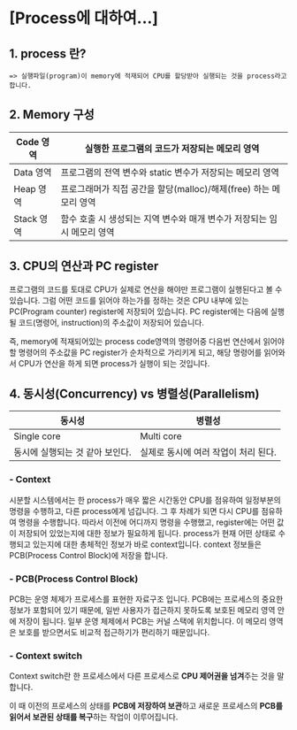 # [Process에 대하여...] 



## 1. process 란?

 	=> 실행파일(program)이 memory에 적재되어 CPU를 할당받아 실행되는 것을 process라고 합니다.



## 2. Memory 구성

| Code 영역  | 실행한 프로그램의 코드가 저장되는 메모리 영역                |
| ---------- | ------------------------------------------------------------ |
| Data 영역  | 프로그램의 전역 변수와 static 변수가 저장되는 메모리 영역    |
| Heap 영역  | 프로그래머가 직접 공간을 할당(malloc)/해제(free) 하는 메모리 영역 |
| Stack 영역 | 함수 호출 시 생성되는 지역 변수와 매개 변수가 저장되는 임시 메모리 영역 |



## 3. CPU의 연산과 PC register

프로그램의 코드를 토대로 CPU가 실제로 연산을 해야만 프로그램이 실행된다고 볼 수 있습니다. 그럼 어떤 코드를 읽어야 하는가를 정하는 것은 CPU 내부에 있는 PC(Program counter) register에 저장되어 있습니다. PC register에는 다음에 실행될 코드(명령어, instruction)의 주소값이 저장되어 있습니다. 

즉, memory에 적재되어있는 process code영역의 명령어중 다음번 연산에서 읽어야할 명령어의 주소값을 PC register가 순차적으로 가리키게 되고, 해당 명령어를 읽어와서 CPU가 연산을 하게 되면 process가 실행이 되는 것입니다.



## 4. 동시성(Concurrency) vs 병렬성(Parallelism)

| 동시성                          | 병렬성                               |
| ------------------------------- | ------------------------------------ |
| Single core                     | Multi core                           |
| 동시에 실행되는 것 같아 보인다. | 실제로 동시에 여러 작업이 처리 된다. |



### -  Context

시분할 시스템에서는 한 process가 매우 짧은 시간동안 CPU를 점유하여 일정부분의 명령을 수행하고, 다른 process에게 넘깁니다. 그 후 차례가 되면 다시 CPU를 점유하여 명령을 수행합니다. 따라서 이전에 어디까지 명령을 수행했고, register에는 어떤 값이 저장되어 있었는지에 대한 정보가 필요하게 됩니다. process가 현재 어떤 상태로 수행되고 있는지에 대한 총체적인 정보가 바로 context입니다. context 정보들은 PCB(Process Control Block)에 저장을 합니다.



### - PCB(Process Control Block)

PCB는 운영 체제가 프로세스를 표현한 자료구조 입니다. PCB에는 프로세스의 중요한 정보가 포함되어 있기 때문에, 일반 사용자가 접근하지 못하도록 보호된 메모리 영역 안에 저장이 됩니다. 일부 운영 체제에서 PCB는 커널 스택에 위치합니다. 이 메모리 영역은 보호를 받으면서도 비교적 접근하기가 편리하기 때문입니다.



### - Context switch

Context switch란 한 프로세스에서 다른 프로세스로 **CPU 제어권을 넘겨**주는 것을 말합니다.

이 때 이전의 프로세스의 상태를 **PCB에 저장하여 보관**하고 새로운 프로세스의 **PCB를 읽어서 보관된 상태를 복구**하는 작업이 이루어집니다.